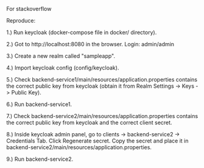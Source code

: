For stackoverflow

Reproduce:

1.) Run keycloak (docker-compose file in docker/ directory).

2.) Got to http://localhost:8080 in the browser. Login: admin/admin

3.) Create a new realm called "sampleapp".

4.) Import keycloak config (config/keycloak).

5.) Check backend-service1/main/resources/application.properties contains the correct public key from keycloak (obtain it from Realm Settings -> Keys -> Public Key).

6.) Run backend-service1.

7.) Check backend-service2/main/resources/application.properties contains the correct public key from keycloak and the correct client secret.

8.) Inside keycloak admin panel, go to clients -> backend-service2 -> Credentials Tab. Click Regenerate secret. Copy the secret and place it in backend-service2/main/resources/application.properties.

9.) Run backend-service2.

